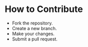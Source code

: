 # How to Contribute
- Fork the repository.
- Create a new branch.
- Make your changes.
- Submit a pull request.
